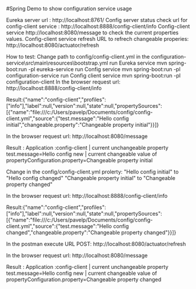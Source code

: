 #Spring Demo to show configuration service usage

Eureka server url : http://localhost:8761/
Config server status check url for  config-client service :  http://localhost:8888/config-client/info
Config-client service http://localhost:8080/message to check the current properties values.
Config-client service refresh URL to refrech changeable properies: http://localhost:8080/actuator/refresh

How to test:
Change path to config/config-client.yml in the configuration-service\src\main\resources\bootstrap.yml 
run Eureka service            mvn spring-boot:run -pl eureka-service
run Config service            mvn spring-boot:run -pl configuration-service
run Config client service     mvn spring-boot:run -pl configuration-client
In the browser request url: http://localhost:8888/config-client/info

Result:{"name":"config-client","profiles":["info"],"label":null,"version":null,"state":null,"propertySources":[{"name":"file:///c:/Users/pavelp/Documents/config/config-client.yml","source":{"test.message":"Hello config initial","changeable.property":"Changeable property initial"}}]}

In the browser request url: http://localhost:8080/message

Result : Application :config-client | current unchangeable property test.message=Hello config new | current changeable value of propertyConfiguration.property=Changeable property initial

Change in the config/config-client.yml prolerty:
 "Hello config initial" to "Hello config changed"
 "Changeable property initial" to "Changeable property changed"

In the browser request url: http://localhost:8888/config-client/info

Result:{"name":"config-client","profiles":["info"],"label":null,"version":null,"state":null,"propertySources":[{"name":"file:///c:/Users/pavelp/Documents/config/config-client.yml","source":{"test.message":"Hello config changed","changeable.property":"Changeable property changed"}}]}

In the postman execute URL POST: http://localhost:8080/actuator/refresh

In the browser request url: http://localhost:8080/message

Result : Application :config-client | current unchangeable property test.message=Hello config new | current changeable value of propertyConfiguration.property=Changeable property changed

 